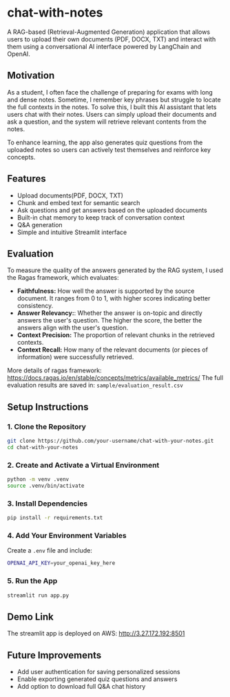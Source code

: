 # chat-with-notes
A RAG-based (Retrieval-Augmented Generation) application that allows users to upload their own documents (PDF, DOCX, TXT) and interact with them using a conversational AI interface powered by LangChain and OpenAI.

## Motivation
As a student, I often face the challenge of preparing for exams with long and dense notes. Sometime, I remember key phrases but struggle to locate the full contexts in the notes. To solve this, I built this AI assistant that lets users chat with their notes. Users can simply upload their documents and ask a question, and the system will retrieve relevant contents from the notes.

To enhance learning, the app also generates quiz questions from the uploaded notes so users can actively test themselves and reinforce key concepts.

## Features
- Upload documents(PDF, DOCX, TXT)
- Chunk and embed text for semantic search
- Ask questions and get answers based on the uploaded documents
- Built-in chat memory to keep track of conversation context
- Q&A generation 
- Simple and intuitive Streamlit interface

## Evaluation
To measure the quality of the answers generated by the RAG system, I used the Ragas framework, which evaluates:
- **Faithfulness:** How well the answer is supported by the source document. It ranges from 0 to 1, with higher scores indicating better consistency.
- **Answer Relevancy:**:  Whether the answer is on-topic and directly answers the user's question. The higher the score, the better the answers align with the user's question.
- **Context Precision:** The proportion of relevant chunks in the retrieved contexts.
- **Context Recall:** How many of the relevant documents (or pieces of information) were successfully retrieved.

More details of ragas framework: https://docs.ragas.io/en/stable/concepts/metrics/available_metrics/
The full evaluation results are saved in: `sample/evaluation_result.csv`

## Setup Instructions
### 1. Clone the Repository
```bash
git clone https://github.com/your-username/chat-with-your-notes.git
cd chat-with-your-notes
```
### 2. Create and Activate a Virtual Environment
```bash
python -m venv .venv
source .venv/bin/activate
```

### 3. Install Dependencies
```bash
pip install -r requirements.txt
```

### 4. Add Your Environment Variables
Create a `.env` file and include:
```bash
OPENAI_API_KEY=your_openai_key_here
```

### 5. Run the App
```bash
streamlit run app.py
```

## Demo Link
The streamlit app is deployed on AWS:
http://3.27.172.192:8501

## Future Improvements
- Add user authentication for saving personalized sessions
- Enable exporting generated quiz questions and answers
- Add option to download full Q&A chat history

